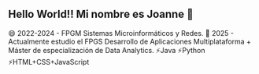 ## Hello World!! Mi nombre es Joanne 👋
😄 2022-2024 - FPGM Sistemas Microinformáticos y Redes.
🌱 2025 - Actualmente estudio el FPGS Desarrollo de Aplicaciones Multiplataforma + Máster de especialización de Data Analytics.
      ⚡Java
      ⚡Python
      ⚡HTML+CSS+JavaScript


<!--
**JoanneZamorano/joannezamorano** is a ✨ _special_ ✨ repository because its `README.md` (this file) appears on your GitHub profile.
Here are some ideas to get you started:

- 🔭 I’m currently working on ...
- 🌱 I’m currently learning ...
- 👯 I’m looking to collaborate on ...
- 🤔 I’m looking for help with ...
- 💬 Ask me about ...
- 📫 How to reach me: ...
- 😄 Pronouns: ...
- ⚡ Fun fact: ...

-->
